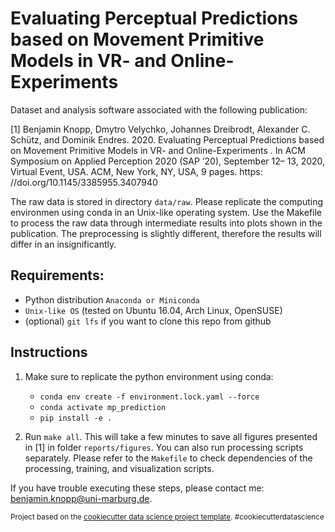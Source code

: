 Evaluating Perceptual Predictions based on Movement Primitive Models in VR- and Online-Experiments
==============================

Dataset and analysis software associated with the following publication:

[1] Benjamin Knopp, Dmytro Velychko, Johannes Dreibrodt, Alexander C.  Schütz, and Dominik Endres. 2020. Evaluating Perceptual Predictions based on Movement Primitive Models in VR- and Online-Experiments .  In ACM Symposium on Applied Perception 2020 (SAP ’20), September 12– 13, 2020, Virtual Event, USA. ACM, New York, NY, USA, 9 pages. https: //doi.org/10.1145/3385955.3407940


The raw data is stored in directory `data/raw`. Please replicate the computing environmen
using conda in an Unix-like operating system. Use the Makefile to process the raw data
through intermediate results into plots shown in the publication. The preprocessing is
slightly different, therefore the results will differ in an insignificantly.

## Requirements:
- Python distribution `Anaconda or Miniconda`
- `Unix-like OS` (tested on Ubuntu 16.04, Arch Linux, OpenSUSE)
- (optional) `git lfs` if you want to clone this repo from github

## Instructions

1. Make sure to replicate the python environment using conda:

    - `conda env create -f environment.lock.yaml --force`
    - `conda activate mp_prediction`
    - `pip install -e .`

2. Run `make all`. This will take a few minutes to save all figures
   presented in [1] in folder `reports/figures`. You can also run processing
   scripts separately. Please refer to the `Makefile` to check dependencies of
   the processing, training, and visualization scripts.

If you have trouble executing these steps, please contact me: benjamin.knopp@uni-marburg.de.


<p><small>Project based on the <a target="_blank" href="https://drivendata.github.io/cookiecutter-data-science/">cookiecutter data science project template</a>. #cookiecutterdatascience</small></p>
